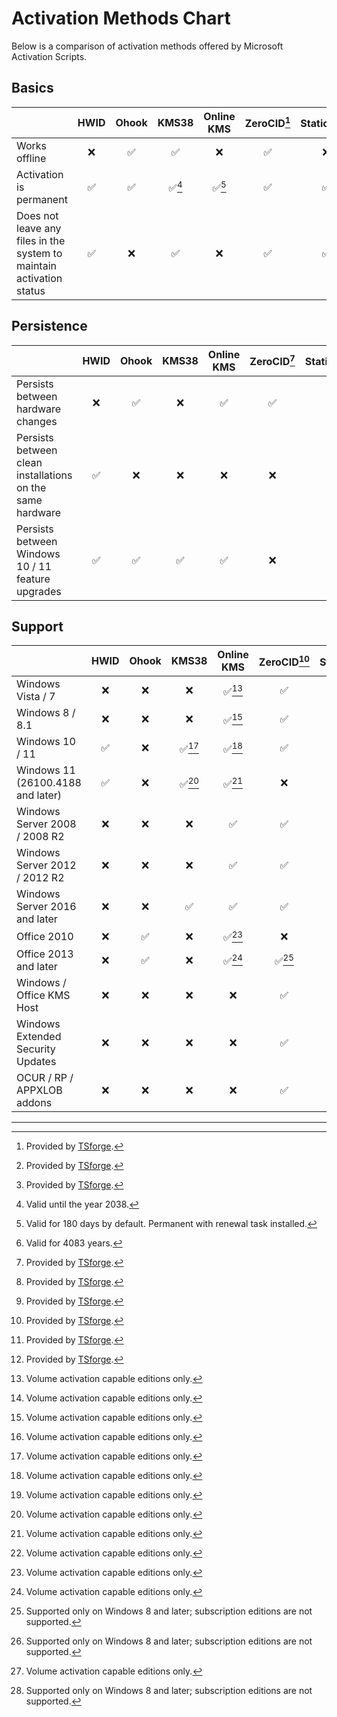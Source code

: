 # Activation Methods Chart

Below is a comparison of activation methods offered by Microsoft Activation Scripts.

Basics
------
| | HWID | Ohook | KMS38 | Online KMS | ZeroCID[^1] | StaticCID[^1] | KMS4k[^1] |
| --- | :---: | :---: | :---: | :---: | :---: | :---: | :---: |
| Works offline | ❌ | ✅ | ✅ | ❌ | ✅ | ❌ | ✅ |
| Activation is permanent | ✅ | ✅ | ✅[^2] | ✅[^3] | ✅ | ✅ | ✅[^4] |
| Does not leave any files in the system to maintain activation status | ✅ | ❌ | ✅ | ❌ | ✅ | ✅ | ✅ |

Persistence
-----------
| | HWID | Ohook | KMS38 | Online KMS | ZeroCID[^1] | StaticCID[^1] | KMS4k[^1] |
| --- | :---: | :---: | :---: | :---: | :---: | :---: | :---: |
| Persists between hardware changes | ❌ | ✅ | ❌ | ✅ | ✅ | ❌ | ✅
| Persists between clean installations on the same hardware | ✅ | ❌ | ❌ | ❌ | ❌ | ❌ | ❌ |
| Persists between Windows 10 / 11 feature upgrades | ✅ | ✅ | ✅ | ✅ | ❌ | ❌ | ❌ |

Support
-------
| | HWID | Ohook | KMS38 | Online KMS | ZeroCID[^1] | StaticCID[^1] | KMS4k[^1] |
| --- | :---: | :---: | :---: | :---: | :---: | :---: | :---: |
| Windows Vista / 7 | ❌ | ❌ | ❌ | ✅[^5] | ✅ | ❌ | ✅[^5] |
| Windows 8 / 8.1 | ❌ | ❌ | ❌ | ✅[^5] | ✅ | ✅ | ✅[^5] |
| Windows 10 / 11 | ✅ | ❌ | ✅[^5] | ✅[^5] | ✅ | ✅ | ✅[^5] |
| Windows 11 (26100.4188 and later)  | ✅ | ❌ | ✅[^5] | ✅[^5] | ❌ | ✅ | ✅[^5] |
| Windows Server 2008 / 2008 R2 | ❌ | ❌ | ❌ | ✅ | ✅ | ❌ | ✅ |
| Windows Server 2012 / 2012 R2 | ❌ | ❌ | ❌ | ✅ | ✅ | ✅ | ✅ |
| Windows Server 2016 and later | ❌ | ❌ | ✅ | ✅ | ✅ | ✅ | ✅ |
| Office 2010 | ❌ | ✅ | ❌ | ✅[^5] | ❌ | ❌ | ❌ |
| Office 2013 and later | ❌ | ✅ | ❌ | ✅[^5] | ✅[^6] | ✅[^6] |✅[^5] [^6] |
| Windows / Office KMS Host | ❌ | ❌ | ❌ | ❌ | ✅ | ✅ | ❌ |
| Windows Extended Security Updates | ❌ | ❌ | ❌ | ❌ | ✅ | ✅ | ❌ |
| OCUR / RP / APPXLOB addons | ❌ | ❌ | ❌ | ❌ | ✅ | ✅ | ❌ |

---

[^1]: Provided by [TSforge](tsforge.md).
[^2]: Valid until the year 2038.
[^3]: Valid for 180 days by default. Permanent with renewal task installed.
[^4]: Valid for 4083 years.
[^5]: Volume activation capable editions only.
[^6]: Supported only on Windows 8 and later; subscription editions are not supported.
